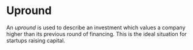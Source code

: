 <!---
term: Upround
aliases: Upround, Up round, up-round
seeAlso: downround, premoney, postmoney
-->

# Upround

An *upround* is used to describe an investment which values a company higher than its previous round of financing.
This is the ideal situation for startups raising capital.

